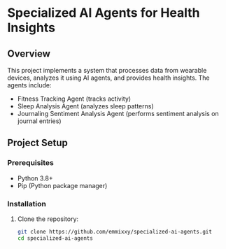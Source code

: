 # Specialized AI Agents for Health Insights

## Overview
This project implements a system that processes data from wearable devices, analyzes it using AI agents, and provides health insights. The agents include:
- Fitness Tracking Agent (tracks activity)
- Sleep Analysis Agent (analyzes sleep patterns)
- Journaling Sentiment Analysis Agent (performs sentiment analysis on journal entries)

## Project Setup

### Prerequisites
- Python 3.8+
- Pip (Python package manager)

### Installation
1. Clone the repository:
   ```bash
   git clone https://github.com/emmixxy/specialized-ai-agents.git
   cd specialized-ai-agents
